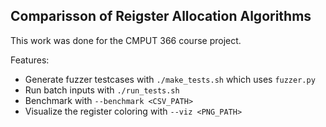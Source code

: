## Comparisson of Reigster Allocation Algorithms

This work was done for the CMPUT 366 course project.

Features:
* Generate fuzzer testcases with `./make_tests.sh` which uses `fuzzer.py`
* Run batch inputs with `./run_tests.sh`
* Benchmark with `--benchmark <CSV_PATH>`
* Visualize the register coloring with `--viz <PNG_PATH>`

